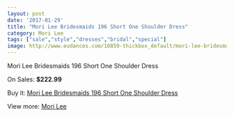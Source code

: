 ```yaml
---
layout: post
date: '2017-01-29'
title: "Mori Lee Bridesmaids 196 Short One Shoulder Dress"
category: Mori Lee
tags: ["sale","style","dresses","bridal","special"]
image: http://www.eudances.com/10859-thickbox_default/mori-lee-bridesmaids-196-short-one-shoulder-dress.jpg
---
```

Mori Lee Bridesmaids 196 Short One Shoulder Dress

On Sales: **$222.99**
<a href="https://www.eudances.com/en/mori-lee/3470-mori-lee-bridesmaids-196-short-one-shoulder-dress.html"><amp-img layout="responsive" width="600" height="600" src="//www.eudances.com/10859-thickbox_default/mori-lee-bridesmaids-196-short-one-shoulder-dress.jpg" alt="Mori Lee Bridesmaids 196 Short One Shoulder Dress 0" /></a>
<a href="https://www.eudances.com/en/mori-lee/3470-mori-lee-bridesmaids-196-short-one-shoulder-dress.html"><amp-img layout="responsive" width="600" height="600" src="//www.eudances.com/10860-thickbox_default/mori-lee-bridesmaids-196-short-one-shoulder-dress.jpg" alt="Mori Lee Bridesmaids 196 Short One Shoulder Dress 1" /></a>

Buy it: [Mori Lee Bridesmaids 196 Short One Shoulder Dress](https://www.eudances.com/en/mori-lee/3470-mori-lee-bridesmaids-196-short-one-shoulder-dress.html "Mori Lee Bridesmaids 196 Short One Shoulder Dress")

View more: [Mori Lee](https://www.eudances.com/en/65-mori-lee "Mori Lee")
